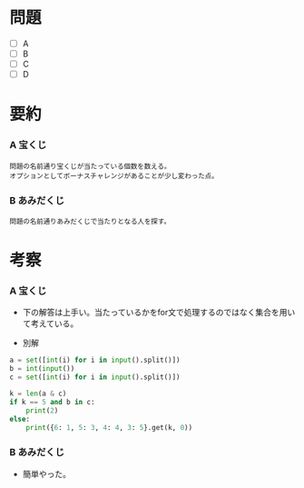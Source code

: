 # 問題
* [ ] A
* [ ] B
* [ ] C
* [ ] D

# 要約
### A 宝くじ
```text
問題の名前通り宝くじが当たっている個数を数える。
オプションとしてボーナスチャレンジがあることが少し変わった点。
```

### B あみだくじ
```text
問題の名前通りあみだくじで当たりとなる人を探す。
```

# 考察
### A 宝くじ
- 下の解答は上手い。当たっているかをfor文で処理するのではなく集合を用いて考えている。

- 別解
```python
a = set([int(i) for i in input().split()])
b = int(input())
c = set([int(i) for i in input().split()])

k = len(a & c)
if k == 5 and b in c:
    print(2)
else:
    print({6: 1, 5: 3, 4: 4, 3: 5}.get(k, 0))
```

### B あみだくじ
- 簡単やった。
